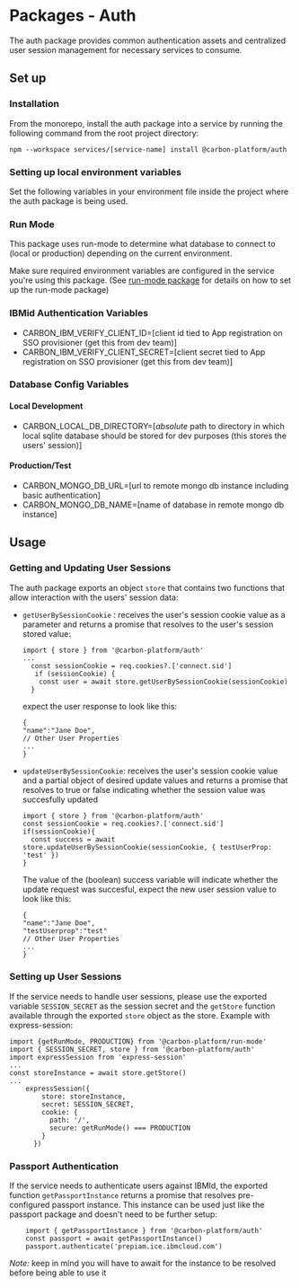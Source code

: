 # Packages - Auth

The auth package provides common authentication assets and centralized user session management for
necessary services to consume.

## Set up

### Installation

From the monorepo, install the auth package into a service by running the following command from the
root project directory:

`npm --workspace services/[service-name] install @carbon-platform/auth`

### Setting up local environment variables

Set the following variables in your environment file inside the project where the auth package is
being used.

### Run Mode

This package uses run-mode to determine what database to connect to (local or production) depending
on the current environment.

Make sure required environment variables are configured in the service you're using this package.
(See [run-mode package](./packages-run-mode.md) for details on how to set up the run-mode package)

### IBMid Authentication Variables

- CARBON_IBM_VERIFY_CLIENT_ID=[client id tied to App registration on SSO provisioner (get this from
  dev team)]
- CARBON_IBM_VERIFY_CLIENT_SECRET=[client secret tied to App registration on SSO provisioner (get
  this from dev team)]

### Database Config Variables

#### Local Development

- CARBON_LOCAL_DB_DIRECTORY=[*absolute* path to directory in which local sqlite database should be
  stored for dev purposes (this stores the users' session)]

#### Production/Test

- CARBON_MONGO_DB_URL=[url to remote mongo db instance including basic authentication]
- CARBON_MONGO_DB_NAME=[name of database in remote mongo db instance]

## Usage

### Getting and Updating User Sessions

The auth package exports an object `store` that contains two functions that allow interaction with
the users' session data:

- `getUserBySessionCookie` : receives the user's session cookie value as a parameter and returns a
  promise that resolves to the user's session stored value:

  ```
  import { store } from '@carbon-platform/auth'
  ...
    const sessionCookie = req.cookies?.['connect.sid']
     if (sessionCookie) {
      const user = await store.getUserBySessionCookie(sessionCookie)
    }
  ```

  expect the user response to look like this:

  ```
  {
  "name":"Jane Doe",
  // Other User Properties
  ...
  }
  ```

- `updateUserBySessionCookie`: receives the user's session cookie value and a partial object of
  desired update values and returns a promise that resolves to true or false indicating whether the
  session value was succesfully updated

  ```
  import { store } from '@carbon-platform/auth'
  const sessionCookie = req.cookies?.['connect.sid']
  if(sessionCookie){
    const success = await store.updateUserBySessionCookie(sessionCookie, { testUserProp: 'test' })
  }
  ```

  The value of the (boolean) success variable will indicate whether the update request was
  succesful, expect the new user session value to look like this:

  ```
  {
  "name":"Jane Doe",
  "testUserprop":"test"
  // Other User Properties
  ...
  }
  ```

### Setting up User Sessions

If the service needs to handle user sessions, please use the exported variable `SESSION_SECRET` as
the session secret and the `getStore` function available through the exported `store` object as the
store. Example with express-session:

```
import {getRunMode, PRODUCTION} from '@carbon-platform/run-mode'
import { SESSION_SECRET, store } from '@carbon-platform/auth'
import expressSession from 'express-session'
...
const storeInstance = await store.getStore()
...
    expressSession({
        store: storeInstance,
        secret: SESSION_SECRET,
        cookie: {
          path: '/',
          secure: getRunMode() === PRODUCTION
        }
      })
```

### Passport Authentication

If the service needs to authenticate users against IBMId, the exported function
`getPassportInstance` returns a promise that resolves pre-configured passport instance. This
instance can be used just like the passport package and doesn't need to be further setup:

```
    import { getPassportInstance } from '@carbon-platform/auth'
    const passport = await getPassportInstance()
    passport.authenticate('prepiam.ice.ibmcloud.com')
```

_Note:_ keep in mind you will have to await for the instance to be resolved before being able to use
it
